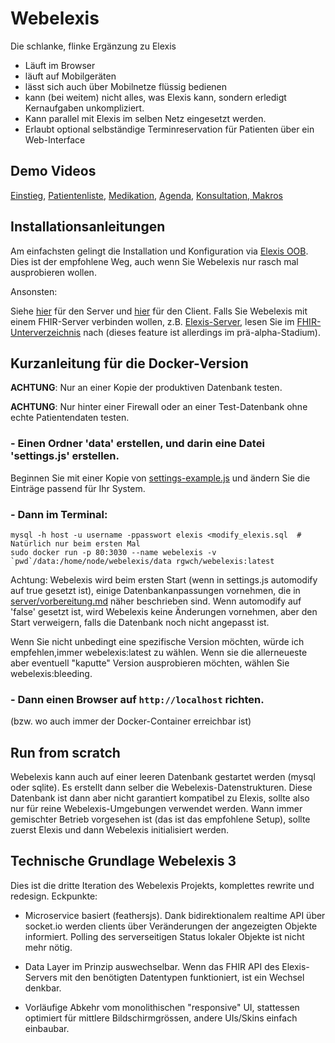 # Webelexis

Die schlanke, flinke Ergänzung zu Elexis

* Läuft im Browser
* läuft auf Mobilgeräten
* lässt sich auch über Mobilnetze flüssig bedienen
* kann (bei weitem) nicht alles, was Elexis kann, sondern erledigt Kernaufgaben unkompliziert.
* Kann parallel mit Elexis im selben Netz eingesetzt werden.
* Erlaubt optional selbständige Terminreservation für Patienten über ein Web-Interface

## Demo Videos

[Einstieg](https://youtu.be/eN2FyPkbNJM), 
[Patientenliste](http://www.screencast.com/t/dZygwPdHG09e), 
[Medikation](https://youtu.be/ylgkfbbEv5E),
[Agenda](https://youtu.be/k0_RfUutVSc), 
[Konsultation, Makros](https://www.youtube.com/watch?v=uuUfb1l7gt0)

## Installationsanleitungen

Am einfachsten gelingt die Installation und Konfiguration via [Elexis OOB](https://elexis.ch/oob/doc/#!index.md). Dies ist der empfohlene Weg, auch wenn Sie Webelexis nur rasch mal ausprobieren wollen.

Ansonsten:

Siehe [hier](server/vorbereitung.md) für den Server und [hier](client/vorbereitung.md) für den Client. Falls Sie Webelexis
mit einem FHIR-Server verbinden wollen, z.B. [Elexis-Server](https://github.com/elexis/elexis-server), lesen Sie im [FHIR-Unterverzeichnis](client/src/fhir/whatisit.md) nach (dieses feature ist allerdings im prä-alpha-Stadium). 

## Kurzanleitung für die Docker-Version

**ACHTUNG**: Nur an einer Kopie der produktiven Datenbank testen.

**ACHTUNG**: Nur hinter einer Firewall oder an einer Test-Datenbank ohne echte Patientendaten testen.

### - Einen Ordner 'data' erstellen, und darin eine Datei 'settings.js' erstellen.

Beginnen Sie mit einer Kopie von [settings-example.js](data/settings-example.js) und ändern Sie die Einträge passend für Ihr System.


### - Dann im Terminal:

    mysql -h host -u username -ppasswort elexis <modify_elexis.sql  # Natürlich nur beim ersten Mal
    sudo docker run -p 80:3030 --name webelexis -v `pwd`/data:/home/node/webelexis/data rgwch/webelexis:latest

Achtung: Webelexis wird beim ersten Start (wenn in settings.js automodify auf true gesetzt ist), einige Datenbankanpassungen vornehmen, die in [server/vorbereitung.md](server/vorbereitung.md) näher beschrieben sind. Wenn automodify auf 'false' gesetzt ist, wird Webelexis keine Änderungen vornehmen, aber den Start verweigern, falls die Datenbank noch nicht angepasst ist.   

Wenn Sie nicht unbedingt eine spezifische Version möchten, würde ich empfehlen,immer webelexis:latest zu wählen. Wenn sie die allerneueste aber eventuell "kaputte" Version ausprobieren möchten, wählen Sie webelexis:bleeding.

### - Dann einen Browser auf `http://localhost` richten.

(bzw. wo auch immer der Docker-Container erreichbar ist)

## Run from scratch

Webelexis kann auch auf einer leeren Datenbank gestartet werden (mysql oder sqlite). Es erstellt dann selber die Webelexis-Datenstrukturen. Diese Datenbank ist dann aber nicht garantiert kompatibel zu Elexis, sollte also nur für reine Webelexis-Umgebungen verwendet werden. Wann immer gemischter Betrieb vorgesehen ist (das ist das empfohlene Setup), sollte zuerst Elexis und dann Webelexis initialisiert werden.


## Technische Grundlage Webelexis 3

Dies ist die dritte Iteration des Webelexis Projekts, komplettes rewrite und redesign. Eckpunkte:

* Microservice basiert (feathersjs). Dank bidirektionalem realtime API über socket.io werden clients über Veränderungen der angezeigten Objekte informiert. Polling des serverseitigen Status lokaler Objekte ist nicht mehr nötig.

* Data Layer im Prinzip auswechselbar. Wenn das FHIR API des Elexis-Servers mit den benötigten Datentypen funktioniert, ist ein Wechsel denkbar.

* Vorläufige Abkehr vom monolithischen "responsive" UI, stattessen optimiert für mittlere Bildschirmgrössen, andere UIs/Skins einfach einbaubar.
